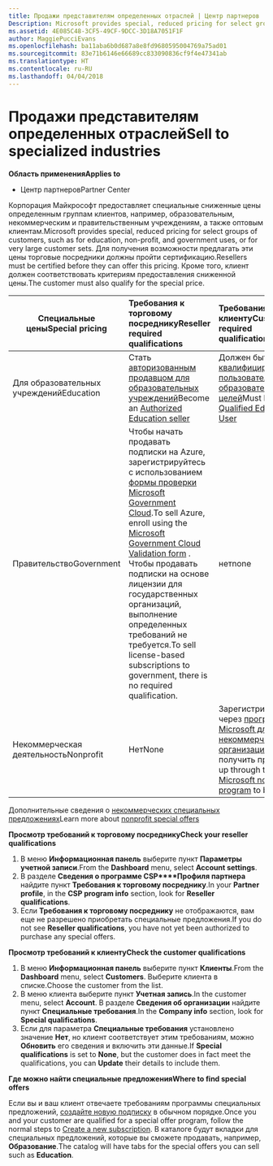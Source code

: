 ```yaml
---
title: Продажи представителям определенных отраслей | Центр партнеров
Description: Microsoft provides special, reduced pricing for select groups of customers, such as for education, non-profit, and government uses, or for very large customer sets.
ms.assetid: 4E085C48-3CF5-49CF-9DCC-3D18A7051F1F
author: MaggiePucciEvans
ms.openlocfilehash: ba11aba6b0d687a8e8fd9680595004769a75ad01
ms.sourcegitcommit: 83e71b6146e66689cc833090836cf9f4e47341ab
ms.translationtype: HT
ms.contentlocale: ru-RU
ms.lasthandoff: 04/04/2018
---
```

# <a name="sell-to-specialized-industries"></a><span data-ttu-id="4de86-102">Продажи представителям определенных отраслей</span><span class="sxs-lookup"><span data-stu-id="4de86-102">Sell to specialized industries</span></span>

**<span data-ttu-id="4de86-103">Область применения</span><span class="sxs-lookup"><span data-stu-id="4de86-103">Applies to</span></span>**

-  <span data-ttu-id="4de86-104">Центр партнеров</span><span class="sxs-lookup"><span data-stu-id="4de86-104">Partner Center</span></span>

<span data-ttu-id="4de86-105">Корпорация Майкрософт предоставляет специальные сниженные цены определенным группам клиентов, например, образовательным, некоммерческим и правительственным учреждениям, а также оптовым клиентам.</span><span class="sxs-lookup"><span data-stu-id="4de86-105">Microsoft provides special, reduced pricing for select groups of customers, such as for education, non-profit, and government uses, or for very large customer sets.</span></span> <span data-ttu-id="4de86-106">Для получения возможности предлагать эти цены торговые посредники должны пройти сертификацию.</span><span class="sxs-lookup"><span data-stu-id="4de86-106">Resellers must be certified before they can offer this pricing.</span></span> <span data-ttu-id="4de86-107">Кроме того, клиент должен соответствовать критериям предоставления сниженной цены.</span><span class="sxs-lookup"><span data-stu-id="4de86-107">The customer must also qualify for the special price.</span></span>

|**<span data-ttu-id="4de86-108">Специальные цены</span><span class="sxs-lookup"><span data-stu-id="4de86-108">Special pricing</span></span>**   |**<span data-ttu-id="4de86-109">Требования к торговому посреднику</span><span class="sxs-lookup"><span data-stu-id="4de86-109">Reseller required qualifications</span></span>**   |**<span data-ttu-id="4de86-110">Требования к клиенту</span><span class="sxs-lookup"><span data-stu-id="4de86-110">Customer required qualifications</span></span>**   |
|----------------------------|:---------------------------------|:------------------------------------------|
|<span data-ttu-id="4de86-111">Для образовательных учреждений</span><span class="sxs-lookup"><span data-stu-id="4de86-111">Education</span></span>   |<span data-ttu-id="4de86-112">Стать [авторизованным продавцом для образовательных учреждений](https://www.mepn.com/MEPN/AEPHome.aspx)</span><span class="sxs-lookup"><span data-stu-id="4de86-112">Become an [Authorized Education seller](https://www.mepn.com/MEPN/AEPHome.aspx)</span></span>   | <span data-ttu-id="4de86-113">Должен быть [квалифицированным пользователем для образовательных целей](https://www.microsoft.com/Licensing/licensing-programs/licensing-for-industries.aspx#tab=2)</span><span class="sxs-lookup"><span data-stu-id="4de86-113">Must be a [Qualified Education User](https://www.microsoft.com/Licensing/licensing-programs/licensing-for-industries.aspx#tab=2)</span></span>   |
|<span data-ttu-id="4de86-114">Правительство</span><span class="sxs-lookup"><span data-stu-id="4de86-114">Government</span></span>   |<span data-ttu-id="4de86-115">Чтобы начать продавать подписки на Azure, зарегистрируйтесь с использованием [формы проверки Microsoft Government Cloud](http://azuregov.microsoft.com/csp).</span><span class="sxs-lookup"><span data-stu-id="4de86-115">To sell Azure, enroll using the [Microsoft Government Cloud Validation form](http://azuregov.microsoft.com/csp) .</span></span> <span data-ttu-id="4de86-116">Чтобы продавать подписки на основе лицензии для государственных организаций, выполнение определенных требований не требуется.</span><span class="sxs-lookup"><span data-stu-id="4de86-116">To sell license-based subscriptions to government, there is no required qualification.</span></span>|   <span data-ttu-id="4de86-117">нет</span><span class="sxs-lookup"><span data-stu-id="4de86-117">none</span></span>|
|<span data-ttu-id="4de86-118">Некоммерческая деятельность</span><span class="sxs-lookup"><span data-stu-id="4de86-118">Nonprofit</span></span>  |<span data-ttu-id="4de86-119">Нет</span><span class="sxs-lookup"><span data-stu-id="4de86-119">None</span></span>   |<span data-ttu-id="4de86-120">Зарегистрируйтесь через [программу Microsoft для некоммерческих организаций](https://nonprofit.microsoft.com/#/register), чтобы получить право</span><span class="sxs-lookup"><span data-stu-id="4de86-120">Sign up through the [Microsoft nonprofit program](https://nonprofit.microsoft.com/#/register) to be eligible</span></span>   |
<span data-ttu-id="4de86-121">Дополнительные сведения о [некоммерческих специальных предложениях](https://assetsprod.microsoft.com/mpn/en-us/nonprofit-skus-in-csp-faq.pdf)</span><span class="sxs-lookup"><span data-stu-id="4de86-121">Learn more about [nonprofit special offers](https://assetsprod.microsoft.com/mpn/en-us/nonprofit-skus-in-csp-faq.pdf)</span></span>

**<span data-ttu-id="4de86-122">Просмотр требований к торговому посреднику</span><span class="sxs-lookup"><span data-stu-id="4de86-122">Check your reseller qualifications</span></span>**

1.  <span data-ttu-id="4de86-123">В меню **Информационная панель** выберите пункт **Параметры учетной записи**.</span><span class="sxs-lookup"><span data-stu-id="4de86-123">From the **Dashboard** menu, select **Account settings**.</span></span>
2.  <span data-ttu-id="4de86-124">В разделе **Сведения о программе CSP****Профиля партнера** найдите пункт **Требования к торговому посреднику**.</span><span class="sxs-lookup"><span data-stu-id="4de86-124">In your **Partner profile**, in the **CSP program info** section, look for **Reseller qualifications**.</span></span>
3.  <span data-ttu-id="4de86-125">Если **Требования к торговому посреднику** не отображаются, вам еще не разрешено приобретать специальные предложения.</span><span class="sxs-lookup"><span data-stu-id="4de86-125">If you do not see **Reseller qualifications**, you have not yet been authorized to purchase any special offers.</span></span>

**<span data-ttu-id="4de86-126">Просмотр требований к клиенту</span><span class="sxs-lookup"><span data-stu-id="4de86-126">Check the customer qualifications</span></span>**

1.  <span data-ttu-id="4de86-127">В меню **Информационная панель** выберите пункт **Клиенты**.</span><span class="sxs-lookup"><span data-stu-id="4de86-127">From the **Dashboard** menu, select **Customers**.</span></span> <span data-ttu-id="4de86-128">Выберите клиента в списке.</span><span class="sxs-lookup"><span data-stu-id="4de86-128">Choose the customer from the list.</span></span>
2.  <span data-ttu-id="4de86-129">В меню клиента выберите пункт **Учетная запись**.</span><span class="sxs-lookup"><span data-stu-id="4de86-129">In the customer menu, select **Account**.</span></span> <span data-ttu-id="4de86-130">В разделе **Сведения об организации** найдите пункт **Специальные требования**.</span><span class="sxs-lookup"><span data-stu-id="4de86-130">In the **Company info** section, look for **Special qualifications**.</span></span>
3.  <span data-ttu-id="4de86-131">Если для параметра **Специальные требования** установлено значение **Нет**, но клиент соответствует этим требованиям, можно **Обновить** его сведения и включить эти данные.</span><span class="sxs-lookup"><span data-stu-id="4de86-131">If **Special qualifications** is set to **None**, but the customer does in fact meet the qualifications, you can **Update** their details to include them.</span></span>

**<span data-ttu-id="4de86-132">Где можно найти специальные предложения</span><span class="sxs-lookup"><span data-stu-id="4de86-132">Where to find special offers</span></span>**

<span data-ttu-id="4de86-133">Если вы и ваш клиент отвечаете требованиям программы специальных предложений, [создайте новую подписку](create-a-new-subscription.md) в обычном порядке.</span><span class="sxs-lookup"><span data-stu-id="4de86-133">Once you and your customer are qualified for a special offer program, follow the normal steps to [Create a new subscription](create-a-new-subscription.md).</span></span> <span data-ttu-id="4de86-134">В каталоге будут вкладки для специальных предложений, которые вы сможете продавать, например, **Образование**.</span><span class="sxs-lookup"><span data-stu-id="4de86-134">The catalog will have tabs for the special offers you can sell such as **Education**.</span></span> 


 

 

 




